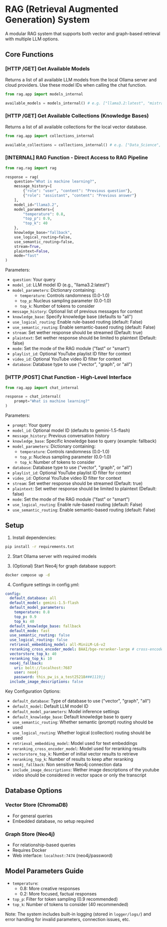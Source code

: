 # RAG (Retrieval Augmented Generation) System

A modular RAG system that supports both vector and graph-based retrieval with multiple LLM options.

## Core Functions

### [HTTP /GET] Get Available Models

Returns a list of all available LLM models from the local Ollama server and cloud providers. Use these model IDs when calling the chat function.

```python
from rag.app import models_internal

available_models = models_internal() # e.g. ["llama3.2:latest", "mistral:latest"]
```

### [HTTP /GET] Get Available Collections (Knowledge Bases)

Returns a list of all available collections for the local vector database.

```python
from rag.app import collections_internal

available_collections = collections_internal() # e.g. ["Data_Science", "fallback"]
```

### [INTERNAL] RAG Function - Direct Access to RAG Pipeline

```python
from rag.rag import rag

response = rag(
    question="What is machine learning?",
    message_history=[
        {"role": "user", "content": "Previous question"},
        {"role": "assistant", "content": "Previous answer"}
    ],
    model_id="llama3.2",
    model_parameters={
        "temperature": 0.8,
        "top_p": 0.9,
        "top_k": 40
    },
    knowledge_base="fallback",
    use_logical_routing=false,
    use_semantic_routing=false,
    stream=True,
    plaintext=False,
    mode="fast"
)
```

Parameters:

- `question`: Your query
- `model_id`: LLM model ID (e.g., "llama3.2:latest")
- `model_parameters`: Dictionary containing:
  - `temperature`: Controls randomness (0.0-1.0)
  - `top_p`: Nucleus sampling parameter (0.0-1.0)
  - `top_k`: Number of tokens to consider
- `message_history`: Optional list of previous messages for context
- `knowledge_base`: Specify knowledge base (defaults to "all")
- `use_logical_routing`: Enable rule-based routing (default: False)
- `use_semantic_routing`: Enable semantic-based routing (default: False)
- `stream`: Set wether response should be streamed (Default: true)
- `plaintext`: Set wether response should be limited to plaintext (Default: false)
- `mode`: Set the mode of the RAG module ("fast" or "smart")
- `playlist_id`: Optional YouTube playlist ID filter for context
- `video_id`: Optional YouTube video ID filter for context
- `database`: Database type to use ("vector", "graph", or "all")

### [HTTP /POST] Chat Function - High-Level Interface

```python
from rag.app import chat_internal

response = chat_internal(
    prompt="What is machine learning?"
)
```

Parameters:

- `prompt`: Your query
- `model_id`: Optional model ID (defaults to gemini-1.5-flash)
- `message_history`: Previous conversation history
- `knowledge_base`: Specific knowledge base to query (example: fallback)
- `model_parameters`: Dictionary containing:
  - `temperature`: Controls randomness (0.0-1.0)
  - `top_p`: Nucleus sampling parameter (0.0-1.0)
  - `top_k`: Number of tokens to consider
- `database`: Database type to use ("vector", "graph", or "all")
- `playlist_id`: Optional YouTube playlist ID filter for context
- `video_id`: Optional YouTube video ID filter for context
- `stream`: Set wether response should be streamed (Default: true)
- `plaintext`: Set wether response should be limited to plaintext (Default: false)
- `mode`: Set the mode of the RAG module ("fast" or "smart")
- `use_logical_routing`: Enable rule-based routing (default: False)
- `use_semantic_routing`: Enable semantic-based routing (default: False)

## Setup

1. Install dependencies:

```bash
pip install -r requirements.txt
```

2. Start Ollama server with required models

3. (Optional) Start Neo4j for graph database support:

```bash
docker compose up -d
```

4. Configure settings in config.yml:

```yaml
config:
  default_database: all
  default_model: gemini-1.5-flash
  default_model_parameters:
    temperature: 0.8
    top_p: 0.9
    top_k: 40
  default_knowledge_base: fallback
  default_mode: fast
  use_semantic_routing: false
  use_logical_routing: false
  retrieval_embedding_model: all-MiniLM-L6-v2
  reranking_cross_encoder_model: BAAI/bge-reranker-large # cross-encoder/stsb-roberta-base
  vectorstore_top_k: 40
  reranking_top_k: 10
  neo4j_fallback:
    uri: bolt://localhost:7687
    user: neo4j
    password: this_pw_is_a_test25218###1119jj
  include_image_descriptions: false
```

Key Configuration Options:

- `default_database`: Type of database to use ("vector", "graph", "all")
- `default_model`: Default LLM model ID
- `default_model_parameters`: Model inference settings
- `default_knowledge_base`: Default knowledge base to query
- `use_semantic_routing`: Whether semantic (prompt) routing should be used
- `use_logical_routing`: Whether logical (collection) routing should be used
- `retrieval_embedding_model`: Model used for text embeddings
- `reranking_cross_encoder_model`: Model used for reranking results
- `vectorstore_top_k`: Number of initial vector results to retrieve
- `reranking_top_k`: Number of results to keep after reranking
- `neo4j_fallback`: Non sensitive Neo4j connection data
- `include_image_descriptions`: Wether image descriptions of the youtube video should be considered in vector space or only the transcript

## Database Options

### Vector Store (ChromaDB)

- For general queries
- Embedded database, no setup required

### Graph Store (Neo4j)

- For relationship-based queries
- Requires Docker
- Web interface: `localhost:7474` (neo4j/password)

## Model Parameters Guide

- `temperature`:
  - 0.8: More creative responses
  - 0.2: More focused, factual responses
- `top_p`: Filter for token sampling (0.9 recommended)
- `top_k`: Number of tokens to consider (40 recommended)

Note: The system includes built-in logging (stored in `logger/logs/`) and error handling for invalid parameters, connection issues, etc.
